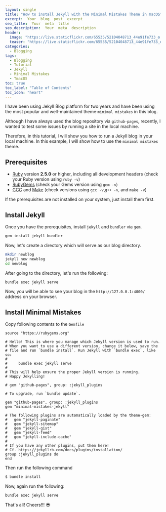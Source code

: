 ```yaml
---
layout: single
title: "How to install Jekyll with the Minimal Mistakes Theme in macOS"
excerpt:  Your  blog  post  excerpt  
seo_title:  Your  meta  title  
seo_description:  Your  meta  description
header:
  image: "https://live.staticflickr.com/65535/52104048713_44e91fe733_o.png"
  teaser: "https://live.staticflickr.com/65535/52104048713_44e91fe733_o.png"
categories:
  - Blogging
tags:
  - Blogging
  - Tutorial
  - Jekyll
  - Minimal Mistakes
  - TmacOS
toc: true
toc_label: "Table of Contents"
toc_icon: "heart"
---
```




I have been using Jekyll Blog platform for two years and have been using the most popular and well-maintained theme `minimal mistakes` in this blog. 

Although I have always used the blog repository via `github-pages`, recently, I wanted to test some issues by running a site in the local machine.

Therefore, in this tutorial, I will show you how to run a Jekyll blog in your local machine. In this example, I will show how to use the `minimal mistakes` theme.

## Prerequisites
-   [Ruby](https://www.ruby-lang.org/en/downloads/)  version  **2.5.0**  or higher, including all development headers (check your Ruby version using  `ruby -v`)
-   [RubyGems](https://rubygems.org/pages/download)  (check your Gems version using  `gem -v`)
-   [GCC](https://gcc.gnu.org/install/)  and  [Make](https://www.gnu.org/software/make/)  (check versions using  `gcc -v`,`g++ -v`, and  `make -v`)

If the prerequisites are not installed on your system, just install them first.

## Install Jekyll
Once you have the prerequisites, install `jekyll` and `bundler` via `gem`.
```bash
gem install jekyll bundler
```

Now, let's create a directory which will serve as our blog directory. 
```bash
mkdir newblog
jekyll new newblog
cd newblog
```

After going to the directory, let's run the following:
```bash
bundle exec jekyll serve
```

Now, you will be able to see your blog in the `http://127.0.0.1:4000/` address on your browser.

## Install Minimal Mistakes
Copy following contents to the `Gemfile`

```
source "https://rubygems.org"

# Hello! This is where you manage which Jekyll version is used to run.
# When you want to use a different version, change it below, save the
# file and run `bundle install`. Run Jekyll with `bundle exec`, like so:
#
#     bundle exec jekyll serve
#
# This will help ensure the proper Jekyll version is running.
# Happy Jekylling!

# gem "github-pages", group: :jekyll_plugins

# To upgrade, run `bundle update`.

gem "github-pages", group: :jekyll_plugins
gem "minimal-mistakes-jekyll"

# The following plugins are automatically loaded by the theme-gem:
#   gem "jekyll-paginate"
#   gem "jekyll-sitemap"
#   gem "jekyll-gist"
#   gem "jekyll-feed"
#   gem "jekyll-include-cache"
#
# If you have any other plugins, put them here!
# Cf. https://jekyllrb.com/docs/plugins/installation/
group :jekyll_plugins do
end
```

Then run the following command

```bash
$ bundle install
```

Now, again run the following:

```bash
bundle exec jekyll serve
```

That's all! Cheers!!! :sunglasses:
<!--stackedit_data:
eyJoaXN0b3J5IjpbMTI5MTA1MTkyMSw2MjkxMDA1MTBdfQ==
-->